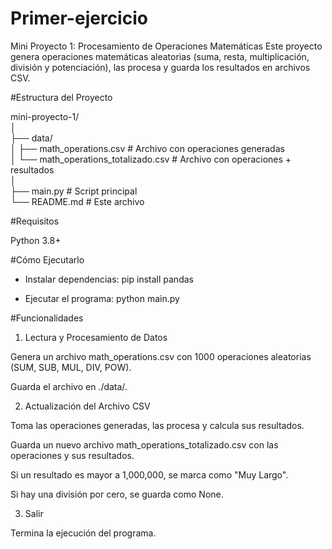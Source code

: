 # Primer-ejercicio
Mini Proyecto 1: Procesamiento de Operaciones Matemáticas
Este proyecto genera operaciones matemáticas aleatorias (suma, resta, multiplicación, división y potenciación), las procesa y guarda los resultados en archivos CSV.

#Estructura del Proyecto

mini-proyecto-1/  
│  
├── data/  
│   ├── math_operations.csv          # Archivo con operaciones generadas  
│   └── math_operations_totalizado.csv  # Archivo con operaciones + resultados  
│  
├── main.py                          # Script principal  
└── README.md                        # Este archivo  

#Requisitos

Python 3.8+

#Cómo Ejecutarlo

- Instalar dependencias: pip install pandas

- Ejecutar el programa: python main.py

#Funcionalidades

1. Lectura y Procesamiento de Datos

Genera un archivo math_operations.csv con 1000 operaciones aleatorias (SUM, SUB, MUL, DIV, POW).

Guarda el archivo en ./data/.

2. Actualización del Archivo CSV

Toma las operaciones generadas, las procesa y calcula sus resultados.

Guarda un nuevo archivo math_operations_totalizado.csv con las operaciones y sus resultados.

Si un resultado es mayor a 1,000,000, se marca como "Muy Largo".

Si hay una división por cero, se guarda como None.

3. Salir

Termina la ejecución del programa.
